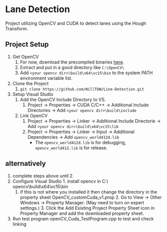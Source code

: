 # Lane Detection
Project utilizing OpenCV and CUDA to detect lanes using the Hough Transform.

## Project Setup
1. Get OpenCV
   1. For now, download the precompiled binaries [here](https://opencv.org/releases/).
   2. Extract and put in a good directory like `C:\OpenCV\`
   3. Add `<your opencv dir>\build\x64\vc15\bin` to the system PATH environment variable list.
1. Clone the Project
   1. `git clone https://github.com/WillTUW/Line-Detection.git`
2. Setup Visual Studio
   1. Add the OpenCV Include Directory to VS.
      1. Project -> Properties -> CUDA C/C++ -> Additional Include Directories -> Add `<your opencv dir>\build\include`
   2. Link OpenCV 
      1. Project -> Properties -> Linker -> Additional Include Directorie -> Add `<your opencv dir>\build\x64\vc15\lib`
      2. Project -> Properties -> Linker -> Input -> Additional Dependencies -> Add `opencv_world412d.lib`
         - The `opencv_world412d.lib` is for debugging, `opencv_world412.lib` is for release.
   
  ## alternatively 
  1. complete steps above until 2.
  2. Configure Visual Studio
	1. install opencv in C:\ opencv\build\x64\vc15\bin 
		1. if this is not where you installed it then change the directory in the property sheet OpenCV_customCuda_v1.prop 
	2. Go to View -> Other Windows -> Property Manager. (May need to turn on expert settings.)
	3. Click the Add Existing Project Property Sheet icon in Property Manager and add the downloaded property sheet.
  3. Run test program openCV_Cuda_TestProgram.cpp to test and check linking

  
